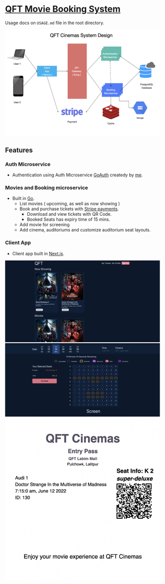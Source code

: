 # [QFT Movie Booking System](https://qft.vercel.app)

Usage docs on `USAGE.md` file in the root directory.

![System Design](./assets/design.png)

## Features

### Auth Microservice

* Authentication using Auth Microservice [GoAuth](https://github.com/overlorddamygod/go-auth) createdy by [me](https://github.com/overlorddamygod).

### Movies and Booking microservice

* Built in [Go](https://go.dev).
    * List movies ( upcoming, as well as now showing )
    * Book and purchase tickets with [Stripe payments](https://stripe.com/).
        * Download and view tickets with QR Code.
        * Booked Seats has expiry time of 15 mins.
    * Add movie for screening
    * Add cinema, auditoriums and customize auditorium seat layouts.

### Client App

* Client app built in [Next.js](https://nextjs.org/).

![HomePage](./assets/home.png)
![Seats](./assets/seats.png)
![Ticket](./assets/ticket.png)

